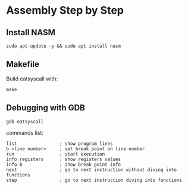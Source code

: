 # Assembly Step by Step

## Install NASM

`sudo apt update -y && sudo apt install nasm`

## Makefile

Build eatsyscall with:

`make`

## Debugging with GDB

`gdb eatsyscall`

commands list:

```
list                ; show program lines
b <line number>     ; set break point on line number
run                 ; start execution
info registers      ; show registers values
info b              ; show break point info
next                ; go to next instruction without diving into functions
step                ; go to next instruction diving into functions
```
